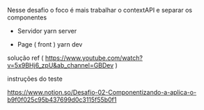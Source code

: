 Nesse desafio o foco é mais trabalhar o contextAPI e separar os componentes 


- Servidor 
yarn server 

- Page ( front )
yarn dev

solução ref 
( https://www.youtube.com/watch?v=5x9BHj6_zpU&ab_channel=GBDev )

instruções do teste 

https://www.notion.so/Desafio-02-Componentizando-a-aplica-o-b9f0f025c95b437699d0c3115f55b0f1